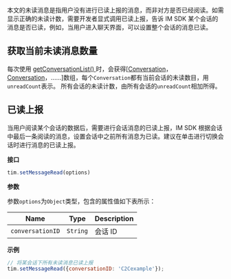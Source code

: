 
本文的未读消息是指用户没有进行已读上报的消息，而非对方是否已经阅读。如需显示正确的未读计数，需要开发者显式调用已读上报，告诉 IM SDK 某个会话的消息是否已读，例如，当用户进入聊天界面，可以设置整个会话的消息已读。

## 获取当前未读消息数量

每次使用 [ getConversationList() ](https://imsdk-1252463788.file.myqcloud.com/IM_DOC/Web/SDK.html#getConversationList) 时，会获得[[Conversation](https://imsdk-1252463788.file.myqcloud.com/IM_DOC/Web/Conversation.html)，[Conversation](https://imsdk-1252463788.file.myqcloud.com/IM_DOC/Web/Conversation.html)，......]数组，每个`Conversation`都有当前会话的未读数目，用`unreadCount`表示。
所有会话的未读计数，由所有会话的`unreadCount`相加所得。


## 已读上报

当用户阅读某个会话的数据后，需要进行会话消息的已读上报，IM SDK 根据会话中最后一条阅读的消息，设置会话中之前所有消息为已读。建议在单击进行切换会话时进行消息的已读上报。

**接口**

```javascript
tim.setMessageRead(options)
```

**参数**

参数`options`为`Object`类型，包含的属性值如下表所示：

| Name             | Type     | Description |
| ---------------- | -------- | ----------- |
| `conversationID` | `String` | 会话 ID     |

**示例**

```javascript
// 将某会话下所有未读消息已读上报
tim.setMessageRead({conversationID: 'C2Cexample'});
```

